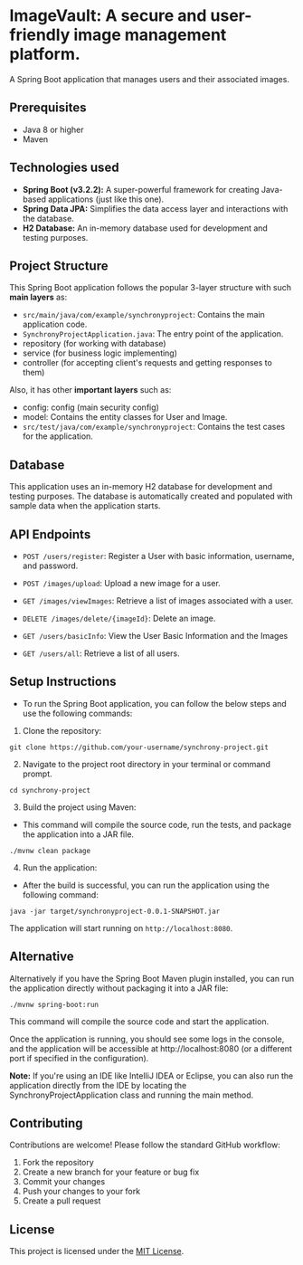 # ImageVault: A secure and user-friendly image management platform.

A Spring Boot application that manages users and their associated images.

## Prerequisites

- Java 8 or higher
- Maven

## Technologies used

- **Spring Boot (v3.2.2):** A super-powerful framework for creating Java-based applications (just like this one).
- **Spring Data JPA:** Simplifies the data access layer and interactions with the database.
- **H2 Database:** An in-memory database used for development and testing purposes.


## Project Structure

This Spring Boot application follows the popular 3-layer structure with such **main layers** as:

- `src/main/java/com/example/synchronyproject`: Contains the main application code.
- `SynchronyProjectApplication.java`: The entry point of the application.
- repository (for working with database)
- service (for business logic implementing)
- controller (for accepting client's requests and getting responses to them)

Also, it has other **important layers** such as:

- config: config (main security config)
- model: Contains the entity classes for User and Image.
- `src/test/java/com/example/synchronyproject`: Contains the test cases for the application.

## Database

This application uses an in-memory H2 database for development and testing purposes. The database is automatically created and populated with sample data when the application starts.

## API Endpoints

- `POST /users/register`: Register a User with basic information, username, and password.

- `POST /images/upload`: Upload a new image for a user.
- `GET /images/viewImages`:  Retrieve a list of images associated with a user.
- `DELETE /images/delete/{imageId}`: Delete an image.

- `GET /users/basicInfo`: View the User Basic Information and the Images
- `GET /users/all`: Retrieve a list of all users.

## Setup Instructions

- To run the Spring Boot application, you can follow the below steps and use the following commands:

1. Clone the repository:

```
git clone https://github.com/your-username/synchrony-project.git
```

2. Navigate to the project root directory in your terminal or command prompt.

```
cd synchrony-project
```

3. Build the project using Maven:

- This command will compile the source code, run the tests, and package the application into a JAR file.

```
./mvnw clean package
```

4. Run the application:

- After the build is successful, you can run the application using the following command:

```
java -jar target/synchronyproject-0.0.1-SNAPSHOT.jar
```

The application will start running on `http://localhost:8080`.


## Alternative 

Alternatively if you have the Spring Boot Maven plugin installed, you can run the application directly without packaging it into a JAR file:

```
./mvnw spring-boot:run
```

This command will compile the source code and start the application.

Once the application is running, you should see some logs in the console, and the application will be accessible at http://localhost:8080 (or a different port if specified in the configuration).

**Note:** If you're using an IDE like IntelliJ IDEA or Eclipse, you can also run the application directly from the IDE by locating the SynchronyProjectApplication class and running the main method.

## Contributing

Contributions are welcome! Please follow the standard GitHub workflow:

1. Fork the repository
2. Create a new branch for your feature or bug fix
3. Commit your changes
4. Push your changes to your fork
5. Create a pull request

## License

This project is licensed under the [MIT License](LICENSE).




